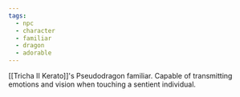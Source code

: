 ```yaml
---
tags:
  - npc
  - character
  - familiar
  - dragon
  - adorable
---
```

[[Tricha II Kerato]]'s Pseudodragon familiar. Capable of transmitting emotions and vision when touching a sentient individual.